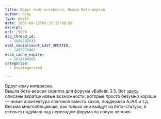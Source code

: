 ```yaml
---
title: Вдруг кому интересно. Вышла бета-версия
author: Gray
type: posts
date: 2005-06-13T08:35:15+00:00
excerpt:
url: /5956
dsq_thread_id:
  - 1844392632
esml_socialcount_LAST_UPDATED:
  - 1497276482
essb_cache_expire:
  - 1614494505
categories:
  - Uncategorized

---
```








Вдруг кому интересно.  
Вышла бета-версия скрипта для форума vBulletin 3.5. Вот <a href="http://www.seroundtable.com/archives/002064.html" target="_blank">здесь</a> описаны вкратце новые возможности, которые просто безумно хороши &#8212; новая архитектура плагинов вместо хаков, поддержка AJAX и т.д. Весьма многообещающе, как только они выйдут из бета-статуса, я всерьез подумаю над переводом форума на новую версию.